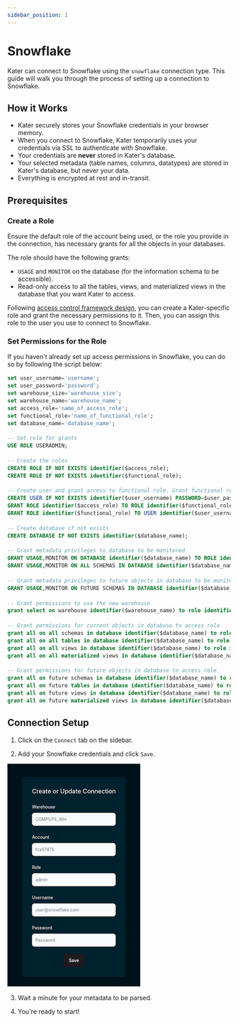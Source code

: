 ```yaml
---
sidebar_position: 1
---
```


# Snowflake

Kater can connect to Snowflake using the `snowflake` connection type. This guide will walk you through the process of setting up a connection to Snowflake.

## How it Works
* Kater securely stores your Snowflake credentials in your browser memory. 
* When you connect to Snowflake, Kater temporarily uses your credentials via SSL to authenticate with Snowflake. 
* Your credentials are **never** stored in Kater's database.  
* Your selected metadata (table names, columns, datatypes) are stored in Kater's database, but never your data. 
* Everything is encrypted at rest and in-transit. 

## Prerequisites
### Create a Role
Ensure the default role of the account being used, or the role you provide in the connection, has necessary grants for all the objects in your databases.

The role should have the following grants:
- `USAGE` and `MONITOR` on the database (for the information schema to be accessible).
- Read-only access to all the tables, views, and materialized views in the database that you want Kater to access.

Following [access control framework design](../../blog/Access%20Control%20Framework%20Design), you can create a Kater-specific role and grant the necessary permissions to it. Then, you can assign this role to the user you use to connect to Snowflake.

### Set Permissions for the Role
If you haven't already set up access permissions in Snowflake, you can do so by following the script below:

```sql
set user_username='username';
set user_password='password';
set warehouse_size='warehouse_size';
set warehouse_name='warehouse_name';
set access_role='name_of_access_role';
set functional_role='name_of_functional_role';
set database_name='database_name';

-- Set role for grants
USE ROLE USERADMIN;

-- Create the roles
CREATE ROLE IF NOT EXISTS identifier($access_role);
CREATE ROLE IF NOT EXISTS identifier($functional_role);

-- Create user and grant access to functional role. Grant functional role access to access role.
CREATE USER IF NOT EXISTS identifier($user_username) PASSWORD=$user_password DEFAULT_ROLE=$functional_role;
GRANT ROLE identifier($access_role) TO ROLE identifier($functional_role);
GRANT ROLE identifier($functional_role) TO USER identifier($user_username);

-- Create database if not exists
CREATE DATABASE IF NOT EXISTS identifier($database_name);

-- Grant metadata privileges to database to be monitored
GRANT USAGE,MONITOR ON DATABASE identifier($database_name) TO ROLE identifier($access_role);
GRANT USAGE,MONITOR ON ALL SCHEMAS IN DATABASE identifier($database_name) TO ROLE identifier($access_role);

-- Grant metadata privileges to future objects in database to be monitored
GRANT USAGE,MONITOR ON FUTURE SCHEMAS IN DATABASE identifier($database_name) TO ROLE identifier($access_role);

-- Grant permissions to use the new warehouse
grant select on warehouse identifier($warehouse_name) to role identifier($access_role);

-- Grant permissions for current objects in database to access role
grant all on all schemas in database identifier($database_name) to role identifier($access_role);
grant all on all tables in database identifier($database_name) to role identifier($access_role);
grant all on all views in database identifier($database_name) to role identifier($access_role);
grant all on all materialized views in database identifier($database_name) to role identifier($access_role);

-- Grant permissions for future objects in database to access role
grant all on future schemas in database identifier($database_name) to role identifier($access_role);
grant all on future tables in database identifier($database_name) to role identifier($access_role);
grant all on future views in database identifier($database_name) to role identifier($access_role);
grant all on future materialized views in database identifier($database_name) to role identifier($access_role);
```

## Connection Setup
1. Click on the `Connect` tab on the sidebar.

2. Add your Snowflake credentials and click `Save`. 

![Add Snowflake](../../static/img/snowflake_connection.png)

3. Wait a minute for your metadata to be parsed. 

4. You're ready to start!